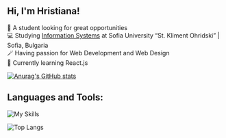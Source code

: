 ## Hi, I'm Hristiana!

👀 A student looking for great opportunities</br>
💻 Studying [Information Systems](https://www.fmi.uni-sofia.bg/bg/informacionni-sistemi) at Sofia University “St. Kliment Ohridski” | Sofia, Bulgaria<br/>
🪄 Having passion for Web Development and Web Design</br>
🌱 Currently learning React.js</br>
<!--<br></br>-->

[![Anurag's GitHub stats](https://github-readme-stats.vercel.app/api?username=hrisa006&show_icons=true&theme=tokyonight)](https://github.com/anuraghazra/github-readme-stats)

## Languages and Tools:
![My Skills](https://go-skill-icons.vercel.app/api/icons?i=cpp,java,html,css,js,react,vite,mysql,ps,lightroom,inkscape)

![Top Langs](https://github-readme-stats.vercel.app/api/top-langs/?username=hrisa006&layout=compact&theme=catppuccin_mocha)
